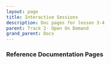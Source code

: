 ```yaml
---
layout: page
title: Interactive Sessions
description: Doc pages for lesson 3-4
parent: Track 2- Open On Demand
grand_parent: Docs
---
```


### Reference Documentation Pages
